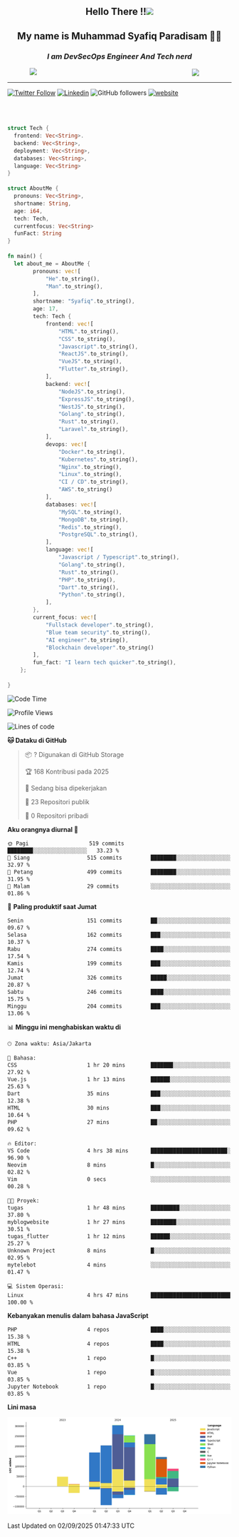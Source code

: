 <h2 align="center">

Hello There !!<img src="https://media.giphy.com/media/12oufCB0MyZ1Go/giphy.gif" width="50"></h2>

<h2 align="center">My name is Muhammad Syafiq Paradisam 👋👋</h2>

<h3 align="center"><em>I am DevSecOps Engineer And Tech nerd
</em></h3>

<img align="left" style="margin-left: 50px" src="https://static.zerochan.net/Alina.Clover.1024.4345060.webp" width="315"/>

<img align="center" style="margin-left: 50px" src="https://i.pinimg.com/736x/69/82/aa/6982aafd816ea48f48d0639c7797915c.jpg" width=250/>

<hr/>

[![Twitter Follow](https://img.shields.io/twitter/follow/misteranmol?label=Follow)](https://x.com/FikkzOutfit)
[![Linkedin](https://img.shields.io/badge/-syafiq-blue?style=square&logo=Linkedin&logoColor=white&link=https://www.linkedin.com/in/syafiq-paradisam/)](https://id.linkedin.com/in/syafiq-paradisam-b72749258)
![GitHub followers](https://img.shields.io/github/followers/syafiqparadisam?label=Follower&style=social)
[![website](https://img.shields.io/badge/Website-46a2f1.svg?&style=flat-square&logo=Google-Chrome&logoColor=white&link=https://anmolsingh.me/)](https://syafiq-paradisam.my.id)

<br/>

```rust

struct Tech {
  frontend: Vec<String>.
  backend: Vec<String>,
  deployment: Vec<String>,
  databases: Vec<String>,
  language: Vec<String>
}

struct AboutMe {
  pronouns: Vec<String>,
  shortname: String,
  age: i64,
  tech: Tech,
  currentfocus: Vec<String>
  funFact: String
}

fn main() {
  let about_me = AboutMe {
        pronouns: vec![
            "He".to_string(),
            "Man".to_string(),
        ],
        shortname: "Syafiq".to_string(),
        age: 17,
        tech: Tech {
            frontend: vec![
                "HTML".to_string(),
                "CSS".to_string(),
                "Javascript".to_string(),
                "ReactJS".to_string(),
                "VueJS".to_string(),
                "Flutter".to_string(),
            ],
            backend: vec![
                "NodeJS".to_string(),
                "ExpressJS".to_string(),
                "NestJS".to_string(),
                "Golang".to_string(),
                "Rust".to_string(),
                "Laravel".to_string(),
            ],
            devops: vec![
                "Docker".to_string(),
                "Kubernetes".to_string(),
                "Nginx".to_string(),
                "Linux".to_string(),
                "CI / CD".to_string(),
                "AWS".to_string()
            ],
            databases: vec![
                "MySQL".to_string(),
                "MongoDB".to_string(),
                "Redis".to_string(),
                "PostgreSQL".to_string(),
            ],
            language: vec![
                "Javascript / Typescript".to_string(),
                "Golang".to_string(),
                "Rust".to_string(),
                "PHP".to_string(),
                "Dart".to_string(),
                "Python".to_string(),
            ],
        },
        current_focus: vec![
            "Fullstack developer".to_string(),
            "Blue team security".to_string(),
            "AI engineer".to_string(),
            "Blockchain developer".to_string()
        ],
        fun_fact: "I learn tech quicker".to_string(),
    };

}
```

<!--START_SECTION:waka-->
![Code Time](http://img.shields.io/badge/Code%20Time-426%20hrs%203%20mins-blue)

![Profile Views](http://img.shields.io/badge/Profil%20dilihat-8-blue)

![Lines of code](https://img.shields.io/badge/Sejak%20Hello%20World%20aku%20telah%20menulis-1.5%20million%20baris%20kode-blue)

**🐱 Dataku di GitHub** 

> 📦 ? Digunakan di GitHub Storage 
 > 
> 🏆 168 Kontribusi pada 2025
 > 
> 💼 Sedang bisa dipekerjakan
 > 
> 📜 23 Repositori publik 
 > 
> 🔑 0 Repositori pribadi 
 > 
**Aku orangnya diurnal 🐤** 

```text
🌞 Pagi                   519 commits         ████████░░░░░░░░░░░░░░░░░   33.23 % 
🌆 Siang                  515 commits         ████████░░░░░░░░░░░░░░░░░   32.97 % 
🌃 Petang                 499 commits         ████████░░░░░░░░░░░░░░░░░   31.95 % 
🌙 Malam                  29 commits          ░░░░░░░░░░░░░░░░░░░░░░░░░   01.86 % 
```
📅 **Paling produktif saat Jumat** 

```text
Senin                    151 commits         ██░░░░░░░░░░░░░░░░░░░░░░░   09.67 % 
Selasa                   162 commits         ███░░░░░░░░░░░░░░░░░░░░░░   10.37 % 
Rabu                     274 commits         ████░░░░░░░░░░░░░░░░░░░░░   17.54 % 
Kamis                    199 commits         ███░░░░░░░░░░░░░░░░░░░░░░   12.74 % 
Jumat                    326 commits         █████░░░░░░░░░░░░░░░░░░░░   20.87 % 
Sabtu                    246 commits         ████░░░░░░░░░░░░░░░░░░░░░   15.75 % 
Minggu                   204 commits         ███░░░░░░░░░░░░░░░░░░░░░░   13.06 % 
```


📊 **Minggu ini menghabiskan waktu di** 

```text
🕑︎ Zona waktu: Asia/Jakarta

💬 Bahasa: 
CSS                      1 hr 20 mins        ███████░░░░░░░░░░░░░░░░░░   27.92 % 
Vue.js                   1 hr 13 mins        ██████░░░░░░░░░░░░░░░░░░░   25.63 % 
Dart                     35 mins             ███░░░░░░░░░░░░░░░░░░░░░░   12.38 % 
HTML                     30 mins             ███░░░░░░░░░░░░░░░░░░░░░░   10.64 % 
PHP                      27 mins             ██░░░░░░░░░░░░░░░░░░░░░░░   09.62 % 

🔥 Editor: 
VS Code                  4 hrs 38 mins       ████████████████████████░   96.90 % 
Neovim                   8 mins              █░░░░░░░░░░░░░░░░░░░░░░░░   02.82 % 
Vim                      0 secs              ░░░░░░░░░░░░░░░░░░░░░░░░░   00.28 % 

🐱‍💻 Proyek: 
tugas                    1 hr 48 mins        █████████░░░░░░░░░░░░░░░░   37.80 % 
myblogwebsite            1 hr 27 mins        ████████░░░░░░░░░░░░░░░░░   30.51 % 
tugas_flutter            1 hr 12 mins        ██████░░░░░░░░░░░░░░░░░░░   25.27 % 
Unknown Project          8 mins              █░░░░░░░░░░░░░░░░░░░░░░░░   02.95 % 
mytelebot                4 mins              ░░░░░░░░░░░░░░░░░░░░░░░░░   01.47 % 

💻 Sistem Operasi: 
Linux                    4 hrs 47 mins       █████████████████████████   100.00 % 
```

**Kebanyakan menulis dalam bahasa JavaScript** 

```text
PHP                      4 repos             ████░░░░░░░░░░░░░░░░░░░░░   15.38 % 
HTML                     4 repos             ████░░░░░░░░░░░░░░░░░░░░░   15.38 % 
C++                      1 repo              █░░░░░░░░░░░░░░░░░░░░░░░░   03.85 % 
Vue                      1 repo              █░░░░░░░░░░░░░░░░░░░░░░░░   03.85 % 
Jupyter Notebook         1 repo              █░░░░░░░░░░░░░░░░░░░░░░░░   03.85 % 
```



**Lini masa**

![Lines of Code chart](https://raw.githubusercontent.com/syafiqparadisam/syafiqparadisam/master/assets/bar_graph.png)


 Last Updated on 02/09/2025 01:47:33 UTC
<!--END_SECTION:waka-->
